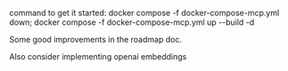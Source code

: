 command to get it started: 
    docker compose -f docker-compose-mcp.yml down; docker compose -f docker-compose-mcp.yml up --build -d

Some good improvements in the roadmap doc.

Also consider implementing openai embeddings